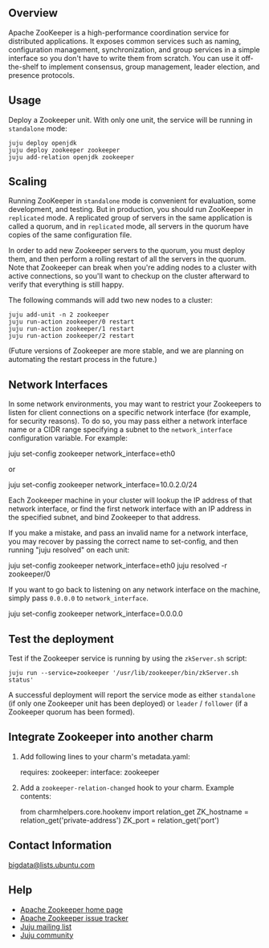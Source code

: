 <!--
  Licensed to the Apache Software Foundation (ASF) under one or more
  contributor license agreements.  See the NOTICE file distributed with
  this work for additional information regarding copyright ownership.
  The ASF licenses this file to You under the Apache License, Version 2.0
  (the "License"); you may not use this file except in compliance with
  the License.  You may obtain a copy of the License at

       http://www.apache.org/licenses/LICENSE-2.0

  Unless required by applicable law or agreed to in writing, software
  distributed under the License is distributed on an "AS IS" BASIS,
  WITHOUT WARRANTIES OR CONDITIONS OF ANY KIND, either express or implied.
  See the License for the specific language governing permissions and
  limitations under the License.
-->
## Overview
Apache ZooKeeper is a high-performance coordination service for distributed
applications. It exposes common services such as naming, configuration
management, synchronization, and group services in a simple interface so you
don't have to write them from scratch. You can use it off-the-shelf to
implement consensus, group management, leader election, and presence protocols.

## Usage
Deploy a Zookeeper unit. With only one unit, the service will be running in
`standalone` mode:

    juju deploy openjdk
    juju deploy zookeeper zookeeper
    juju add-relation openjdk zookeeper


## Scaling
Running ZooKeeper in `standalone` mode is convenient for evaluation, some
development, and testing. But in production, you should run ZooKeeper in
`replicated` mode. A replicated group of servers in the same application is
called a quorum, and in `replicated` mode, all servers in the quorum have
copies of the same configuration file.

In order to add new Zookeeper servers to the quorum, you must deploy
them, and then perform a rolling restart of all the servers in the
quorum. Note that Zookeeper can break when you're adding nodes to a
cluster with active connections, so you'll want to checkup on the
cluster afterward to verify that everything is still happy.

The following commands will add two new nodes to a cluster:

    juju add-unit -n 2 zookeeper
    juju run-action zookeeper/0 restart
    juju run-action zookeeper/1 restart
    juju run-action zookeeper/2 restart

(Future versions of Zookeeper are more stable, and we are planning on
automating the restart process in the future.)


## Network Interfaces

In some network environments, you may want to restrict your Zookeepers
to listen for client connections on a specific network interface (for
example, for security reasons). To do so, you may pass either a
network interface name or a CIDR range specifying a subnet to the
``network_interface`` configuration variable. For example:

  juju set-config zookeeper network_interface=eth0

or

  juju set-config zookeeper network_interface=10.0.2.0/24

Each Zookeeper machine in your cluster will lookup the IP address of that
network interface, or find the first network interface with an IP
address in the specified subnet, and bind Zookeeper to that address.

If you make a mistake, and pass an invalid name for a network
interface, you may recover by passing the correct name to set-config,
and then running "juju resolved" on each unit:

  juju set-config zookeeper network_interface=eth0
  juju resolved -r zookeeper/0

If you want to go back to listening on any network interface on the
machine, simply pass ``0.0.0.0`` to ``network_interface``.

  juju set-config zookeeper network_interface=0.0.0.0


## Test the deployment
Test if the Zookeeper service is running by using the `zkServer.sh` script:

    juju run --service=zookeeper '/usr/lib/zookeeper/bin/zkServer.sh status'

A successful deployment will report the service mode as either `standalone`
(if only one Zookeeper unit has been deployed) or `leader` / `follower` (if
a Zookeeper quorum has been formed).


## Integrate Zookeeper into another charm
1) Add following lines to your charm's metadata.yaml:

    requires:
      zookeeper:
         interface: zookeeper

2) Add a `zookeeper-relation-changed` hook to your charm. Example contents:

    from charmhelpers.core.hookenv import relation_get
    ZK_hostname = relation_get('private-address')
    ZK_port = relation_get('port')



## Contact Information
[bigdata@lists.ubuntu.com](mailto:bigdata@lists.ubuntu.com)


## Help
- [Apache Zookeeper home page](https://zookeeper.apache.org/)
- [Apache Zookeeper issue tracker](https://issues.apache.org/jira/browse/ZOOKEEPER)
- [Juju mailing list](https://lists.ubuntu.com/mailman/listinfo/juju)
- [Juju community](https://jujucharms.com/community)
